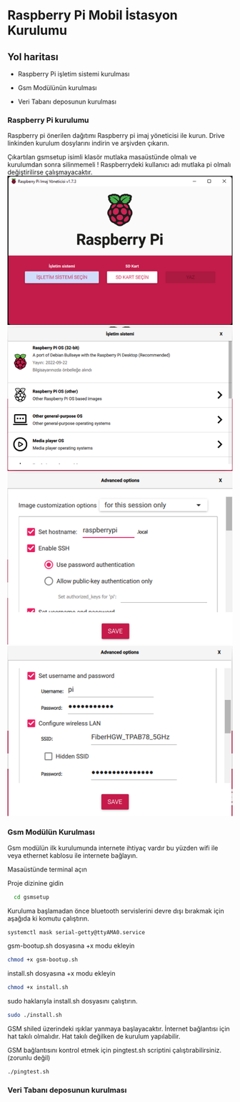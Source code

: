 
# Raspberry Pi Mobil İstasyon Kurulumu



## Yol haritası

- Raspberry Pi işletim sistemi kurulması

- Gsm Modülünün kurulması

- Veri Tabanı deposunun kurulması


  
### Raspberry Pi kurulumu

Raspberry pi önerilen dağıtımı Raspberry pi imaj yöneticisi ile kurun.
Drive linkinden kurulum dosylarını indirin ve arşivden çıkarın.

Çıkartılan gsmsetup isimli klasör mutlaka masaüstünde olmalı ve kurulumdan sonra silinmemeli !
Raspberrydeki kullanıcı adı mutlaka pi olmalı değiştirilirse çalışmayacaktır.
![Alt text](/Images/Resim1.png?raw=true "Optional Title")
![Alt text](/Images/Resim2.png?raw=true "Optional Title")
![Alt text](/Images/Resim3.png?raw=true "Optional Title")
![Alt text](/Images/Resim4.png?raw=true "Optional Title")

### Gsm Modülün Kurulması
Gsm modülün ilk kurulumunda internete ihtiyaç vardır bu yüzden wifi ile veya ethernet kablosu ile internete bağlayın.

Masaüstünde terminal açın

Proje dizinine gidin
```bash
  cd gsmsetup
```
Kuruluma başlamadan önce bluetooth servislerini devre dışı bırakmak için aşağıda ki komutu çalıştırın.
```sh
systemctl mask serial-getty@ttyAMA0.service
```


gsm-bootup.sh dosyasına +x modu ekleyin
```sh
chmod +x gsm-bootup.sh
```
install.sh dosyasına +x modu ekleyin
```sh
chmod +x install.sh
```
sudo haklarıyla install.sh dosyasını çalıştırın.
```sh
sudo ./install.sh
```
GSM shiled üzerindeki ışıklar yanmaya başlayacaktır. İnternet bağlantısı için hat takılı olmalıdır. Hat takılı değilken de kurulum yapılabilir.

GSM bağlantısını kontrol etmek için pingtest.sh scriptini çalıştırabilirsiniz.(zorunlu değil)
```sh
./pingtest.sh
``` 
### Veri Tabanı deposunun kurulması

